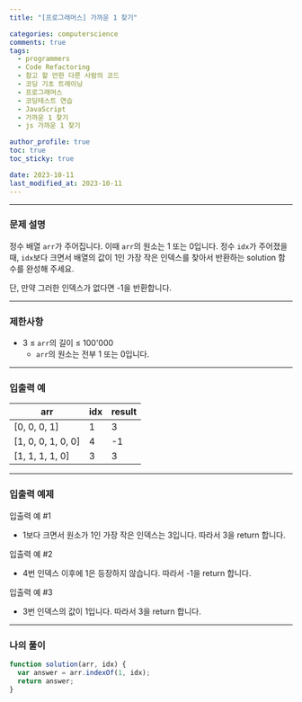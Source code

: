 ```yaml
---
title: "[프로그래머스] 가까운 1 찾기"

categories: computerscience
comments: true
tags:
  - programmers
  - Code Refactoring
  - 참고 할 만한 다른 사람의 코드
  - 코딩 기초 트레이닝
  - 프로그래머스
  - 코딩테스트 연습
  - JavaScript
  - 가까운 1 찾기
  - js 가까운 1 찾기

author_profile: true
toc: true
toc_sticky: true

date: 2023-10-11
last_modified_at: 2023-10-11
---
```


---

### 문제 설명

정수 배열 `arr`가 주어집니다. 이때 `arr`의 원소는 1 또는 0입니다. 정수 `idx`가 주어졌을 때, `idx`보다 크면서 배열의 값이 1인 가장 작은 인덱스를 찾아서 반환하는 solution 함수를 완성해 주세요.

단, 만약 그러한 인덱스가 없다면 -1을 반환합니다.

---

### 제한사항

- 3 ≤ `arr`의 길이 ≤ 100'000
  - `arr`의 원소는 전부 1 또는 0입니다.

---

### 입출력 예

| arr                | idx | result |
| ------------------ | --- | ------ |
| [0, 0, 0, 1]       | 1   | 3      |
| [1, 0, 0, 1, 0, 0] | 4   | -1     |
| [1, 1, 1, 1, 0]    | 3   | 3      |

---

### 입출력 예제

입출력 예 #1

- 1보다 크면서 원소가 1인 가장 작은 인덱스는 3입니다. 따라서 3을 return 합니다.

입출력 예 #2

- 4번 인덱스 이후에 1은 등장하지 않습니다. 따라서 -1을 return 합니다.

입출력 예 #3

- 3번 인덱스의 값이 1입니다. 따라서 3을 return 합니다.

---

### 나의 풀이

```jsx
function solution(arr, idx) {
  var answer = arr.indexOf(1, idx);
  return answer;
}
```
